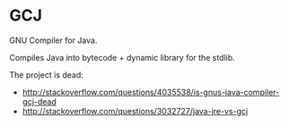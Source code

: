 # GCJ

GNU Compiler for Java.

Compiles Java into bytecode + dynamic library for the stdlib.

The project is dead:

- <http://stackoverflow.com/questions/4035538/is-gnus-java-compiler-gcj-dead>
- <http://stackoverflow.com/questions/3032727/java-jre-vs-gcj>

